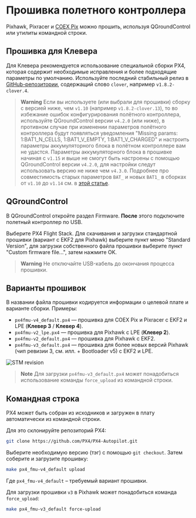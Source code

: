 Прошивка полетного контроллера
===

Pixhawk, Pixracer и [COEX Pix](coex_pix.md) можно прошить, используя QGroundControl или утилиты командной строки.

Прошивка для Клевера
---

Для Клевера рекомендуется использование специальной сборки PX4, которая содержит необходимые исправления и более подходящие параметры по умолчанию. Используйте последний стабильный релиз в [GitHub-репозитории](https://github.com/CopterExpress/Firmware/releases), содержащий слово `clover`, например `v1.8.2-clover.4`.

<div id="release" style="display:none">
<p>Последний стабильный релиз: <strong><a id="download-latest-release"></a></strong>.</p>

<ul>
<li>Скачать файл прошивки для COEX Pix и Pixracer (<strong>Клевер 4 / Клевер 3</strong>) – <a id="firmware-pixracer" href=""><code>px4fmu-v4_default.px4</code></a>.</li>
<li>Скачать файл прошивки для Pixhawk (<strong>Клевер 2</strong>) – <a id="firmware-pixhawk" href=""><code>px4fmu-v2_lpe.px4</code></a>.</li>
</ul>
</div>

> **Warning** Если вы используете (или выбрали для прошивки) сборку с версией ниже, чем `v1.10` (например `v1.8.2-clover.13`), то во избежание ошибок конфигурирования полётного контроллера, используйте QGroundControl версии `v4.2.0` (или ниже), в противном случае при изменении параметров полётного контроллера будут появляться уведомления "Missing params: 1:BAT1_N_CELLS, 1:BAT1_V_EMPTY, 1:BAT1_V_CHARGED" и настроить параметры аккумуляторного блока в полётном контроллере вам не удастся.
> Параметры аккумуляторного блока в прошивке начиная с `v1.15` и выше не смогут быть настроены с помощью QGroundControl версии `v4.2.0`, для настройки следут использовать версию не ниже чем `v4.3.0`.
> Подробнее про совместимость старых параметров `BAT_` и новых `BAT1_` в сборках от `v1.10` до `v1.14` см. в [этой статье](https://docs.px4.io/v1.11/en/config/battery.html#parameter-migration-notes).

<script type="text/javascript">
    // get latest release from GitHub
    fetch('https://api.github.com/repos/CopterExpress/Firmware/releases').then(function(res) {
        return res.json();
    }).then(function(data) {
        // look for stable release
        let stable;
        for (let release of data) {
            let clover = (release.name.indexOf('clover') != -1) || (release.name.indexOf('clever') != -1);
            if (clover && !release.prerelease && !release.draft) {
                stable = release;
                break;
            }
        }
        let el = document.querySelector('#download-latest-release');
        el.innerHTML = stable.name;
        el.href = stable.html_url;
        document.querySelector('#release').style.display = 'block';
        for (let asset of stable.assets) {
            console.log(asset.name);
            if (asset.name == 'px4fmu-v4_default.px4') {
                document.querySelector('#firmware-pixracer').href = asset.browser_download_url;
            } else if (asset.name == 'px4fmu-v2_lpe.px4') {
                document.querySelector('#firmware-pixhawk').href = asset.browser_download_url;
            }
        }
    });
</script>

QGroundControl
---

В QGroundControl откройте раздел Firmware. **После** этого подключите полетный контроллер по USB.

Выберите PX4 Flight Stack. Для скачивания и загрузки стандартной прошивки (вариант с EKF2 для Pixhawk) выберите пункт меню "Standard Version", для загрузки собственного файла прошивки выберите пункт "Custom firmware file...", затем нажмите OK.

> **Warning** Не отключайте USB-кабель до окончания процесса прошивки.

<!-- TODO: Иллюстрация. -->

Варианты прошивок
---

В названии файла прошивки кодируется информации о целевой плате и варианте сборки. Примеры:

* `px4fmu-v4_default.px4` — прошивка для COEX Pix и Pixracer с EKF2 и LPE (**Клевер 3** / **Клевер 4**).
* `px4fmu-v2_lpe.px4` — прошивка для Pixhawk с LPE (**Клевер 2**).
* `px4fmu-v2_default.px4` — прошивка для Pixhawk с EKF2.
* `px4fmu-v3_default.px4` — прошивка для более новых версий Pixhawk (чип ревизии 3, см. илл. + Bootloader v5) с EKF2 и LPE.

![STM revision](../assets/stmrev.jpg)

> **Note** Для загрузки `px4fmu-v3_default.px4` может понадобиться использование команды `force_upload` из командной строки.

Командная строка
---

PX4 может быть собран из исходников и загружен в плату автоматически из командной строки.

Для это склонируйте репозиторий PX4:

```bash
git clone https://github.com/PX4/PX4-Autopilot.git
```

Выберите необходимую версию (тэг) с помощью `git checkout`. Затем соберите и загрузите прошивку:

```bash
make px4_fmu-v4_default upload
```

Где `px4_fmu-v4_default` – требуемый вариант прошивки.

Для загрузки прошивки `v3` в Pixhawk может понадобиться команда `force_upload`:

```bash
make px4_fmu-v3_default force-upload
```
